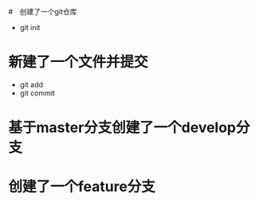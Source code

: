 #　创建了一个git仓库
- git init
# 新建了一个文件并提交
- git add
- git commit
# 基于master分支创建了一个develop分支
# 创建了一个feature分支
